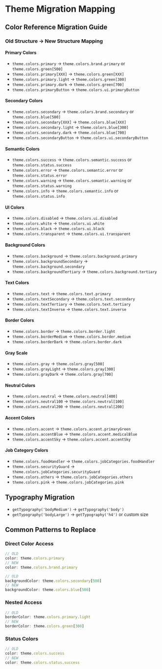 # Theme Migration Mapping

## Color Reference Migration Guide

### Old Structure → New Structure Mapping

#### Primary Colors
- `theme.colors.primary` → `theme.colors.brand.primary` or `theme.colors.green[500]`
- `theme.colors.primary[XXX]` → `theme.colors.green[XXX]`
- `theme.colors.primary.light` → `theme.colors.green[300]`
- `theme.colors.primary.dark` → `theme.colors.green[700]`
- `theme.colors.primaryButton` → `theme.colors.ui.primaryButton`

#### Secondary Colors
- `theme.colors.secondary` → `theme.colors.brand.secondary` or `theme.colors.blue[500]`
- `theme.colors.secondary[XXX]` → `theme.colors.blue[XXX]`
- `theme.colors.secondary.light` → `theme.colors.blue[300]`
- `theme.colors.secondary.dark` → `theme.colors.blue[700]`
- `theme.colors.secondaryButton` → `theme.colors.ui.secondaryButton`

#### Semantic Colors
- `theme.colors.success` → `theme.colors.semantic.success` or `theme.colors.status.success`
- `theme.colors.error` → `theme.colors.semantic.error` or `theme.colors.status.error`
- `theme.colors.warning` → `theme.colors.semantic.warning` or `theme.colors.status.warning`
- `theme.colors.info` → `theme.colors.semantic.info` or `theme.colors.status.info`

#### UI Colors
- `theme.colors.disabled` → `theme.colors.ui.disabled`
- `theme.colors.white` → `theme.colors.ui.white`
- `theme.colors.black` → `theme.colors.ui.black`
- `theme.colors.transparent` → `theme.colors.ui.transparent`

#### Background Colors
- `theme.colors.background` → `theme.colors.background.primary`
- `theme.colors.backgroundSecondary` → `theme.colors.background.secondary`
- `theme.colors.backgroundTertiary` → `theme.colors.background.tertiary`

#### Text Colors
- `theme.colors.text` → `theme.colors.text.primary`
- `theme.colors.textSecondary` → `theme.colors.text.secondary`
- `theme.colors.textTertiary` → `theme.colors.text.tertiary`
- `theme.colors.textInverse` → `theme.colors.text.inverse`

#### Border Colors
- `theme.colors.border` → `theme.colors.border.light`
- `theme.colors.borderMedium` → `theme.colors.border.medium`
- `theme.colors.borderDark` → `theme.colors.border.dark`

#### Gray Scale
- `theme.colors.gray` → `theme.colors.gray[500]`
- `theme.colors.grayLight` → `theme.colors.gray[300]`
- `theme.colors.grayDark` → `theme.colors.gray[700]`

#### Neutral Colors
- `theme.colors.neutral` → `theme.colors.neutral[400]`
- `theme.colors.neutral100` → `theme.colors.neutral[100]`
- `theme.colors.neutral200` → `theme.colors.neutral[200]`

#### Accent Colors
- `theme.colors.accent` → `theme.colors.accent.primaryGreen`
- `theme.colors.accentBlue` → `theme.colors.accent.medicalBlue`
- `theme.colors.accentSky` → `theme.colors.accent.accentSky`

#### Job Category Colors
- `theme.colors.foodHandler` → `theme.colors.jobCategories.foodHandler`
- `theme.colors.securityGuard` → `theme.colors.jobCategories.securityGuard`
- `theme.colors.others` → `theme.colors.jobCategories.others`
- `theme.colors.pink` → `theme.colors.jobCategories.pink`

## Typography Migration
- `getTypography('bodyMedium')` → `getTypography('body')`
- `getTypography('bodyLarge')` → `getTypography('h4')` or custom size

## Common Patterns to Replace

### Direct Color Access
```typescript
// OLD
color: theme.colors.primary
// NEW
color: theme.colors.brand.primary

// OLD
backgroundColor: theme.colors.secondary[500]
// NEW
backgroundColor: theme.colors.blue[500]
```

### Nested Access
```typescript
// OLD
borderColor: theme.colors.primary.light
// NEW
borderColor: theme.colors.green[300]
```

### Status Colors
```typescript
// OLD
color: theme.colors.success
// NEW
color: theme.colors.status.success
```

